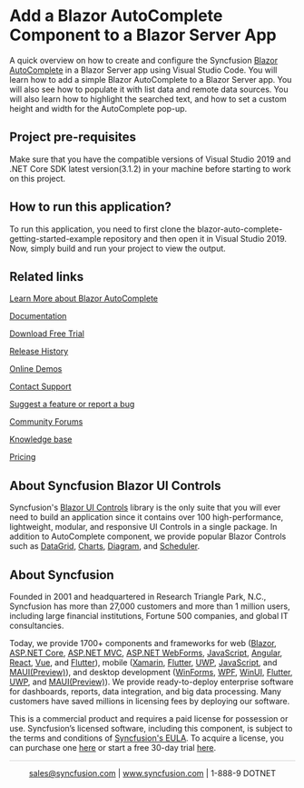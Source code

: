 # Add a Blazor AutoComplete Component to a Blazor Server App 

A quick overview on how to create and configure the Syncfusion [Blazor AutoComplete](https://www.syncfusion.com/blazor-components/blazor-autocomplete) in a Blazor Server app using Visual Studio Code. You will learn how to add a simple Blazor AutoComplete to a Blazor Server app. You will also see how to populate it with list data and remote data sources. You will also learn how to highlight the searched text, and how to set a custom height and width for the AutoComplete pop-up.

## Project pre-requisites
Make sure that you have the compatible versions of Visual Studio 2019 and .NET Core SDK latest version(3.1.2) in your machine before starting to work on this project.

## How to run this application?
To run this application, you need to first clone the blazor-auto-complete-getting-started-example repository and then open it in Visual Studio 2019. Now, simply build and run your project to view the output.

## Related links
[Learn More about Blazor AutoComplete](https://www.syncfusion.com/blazor-components/blazor-autocomplete?utm_source=github&utm_medium=listing&utm_campaign=blazor-dropdowns-github-samples)

[Documentation](https://blazor.syncfusion.com/documentation/autocomplete/getting-started?utm_source=github&utm_medium=listing&utm_campaign=blazor-dropdowns-github-samples)

[Download Free Trial](https://www.syncfusion.com/downloads/blazor-samples?utm_source=github&utm_medium=listing&utm_campaign=blazor-dropdowns-github-samples)

[Release History](https://blazor.syncfusion.com/documentation/release-notes/19.4.38?type=all?utm_source=github&utm_medium=listing&utm_campaign=blazor-dropdowns-github-samples)

[Online Demos](https://github.com/syncfusion/blazor-samples?utm_source=github&utm_medium=listing&utm_campaign=blazor-dropdowns-github-samples)

[Contact Support](https://www.syncfusion.com/support/directtrac/incidents/newincident/?utm_source=github&utm_medium=listing&utm_campaign=blazor-dropdowns-github-samples)

[Suggest a feature or report a bug](https://www.syncfusion.com/feedback/blazor?utm_source=github&utm_medium=listing&utm_campaign=blazor-dropdowns-github-samples)

[Community Forums](https://www.syncfusion.com/forums?utm_source=github&utm_medium=listing&utm_campaign=blazor-dropdowns-github-samples)

[Knowledge base](https://www.syncfusion.com/kb?utm_source=github&utm_medium=listing&utm_campaign=blazor-dropdowns-github-samples)

[Pricing](https://www.syncfusion.com/sales/products/blazor?utm_source=github&utm_medium=listing&utm_campaign=blazor-dropdowns-github-samples)

## About Syncfusion Blazor UI Controls
Syncfusion's [Blazor UI Controls](https://www.syncfusion.com/blazor-components?utm_source=github&utm_medium=listing&utm_campaign=blazor-dropdowns-github-samples) library is the only suite that you will ever need to build an application since it contains over 100 high-performance, lightweight, modular, and responsive UI Controls in a single package. In addition to AutoComplete component, we provide popular Blazor Controls such as [DataGrid](https://www.syncfusion.com/blazor-components/blazor-datagrid?utm_source=github&utm_medium=listing&utm_campaign=blazor-dropdowns-github-samples), [Charts](https://www.syncfusion.com/blazor-components/blazor-charts?utm_source=github&utm_medium=listing&utm_campaign=blazor-dropdowns-github-samples), [Diagram](https://www.syncfusion.com/blazor-components/blazor-diagram?utm_source=github&utm_medium=listing&utm_campaign=blazor-dropdowns-github-samples), and [Scheduler](https://www.syncfusion.com/blazor-components/blazor-scheduler?utm_source=github&utm_medium=listing&utm_campaign=blazor-dropdowns-github-samples).

## About Syncfusion
Founded in 2001 and headquartered in Research Triangle Park, N.C., Syncfusion has more than 27,000 customers and more than 1 million users, including large financial institutions, Fortune 500 companies, and global IT consultancies.

Today, we provide 1700+ components and frameworks for web ([Blazor](https://www.syncfusion.com/blazor-components?utm_source=github&utm_medium=listing&utm_campaign=blazor-dropdowns-github-samples), [ASP.NET Core](https://www.syncfusion.com/aspnet-core-ui-controls?utm_source=github&utm_medium=listing&utm_campaign=blazor-dropdowns-github-samples), [ASP.NET MVC](https://www.syncfusion.com/aspnet-mvc-ui-controls?utm_source=github&utm_medium=listing&utm_campaign=blazor-dropdowns-github-samples), [ASP.NET WebForms](https://www.syncfusion.com/jquery/aspnet-webforms-ui-controls?utm_source=github&utm_medium=listing&utm_campaign=blazor-dropdowns-github-samples), [JavaScript](https://www.syncfusion.com/javascript-ui-controls?utm_source=github&utm_medium=listing&utm_campaign=blazor-dropdowns-github-samples), [Angular](https://www.syncfusion.com/angular-ui-components?utm_source=github&utm_medium=listing&utm_campaign=blazor-dropdowns-github-samples), [React](https://www.syncfusion.com/react-ui-components?utm_source=github&utm_medium=listing&utm_campaign=blazor-dropdowns-github-samples), [Vue](https://www.syncfusion.com/vue-ui-components?utm_source=github&utm_medium=listing&utm_campaign=blazor-dropdowns-github-samples), and [Flutter](https://www.syncfusion.com/flutter-widgets?utm_source=github&utm_medium=listing&utm_campaign=blazor-dropdowns-github-samples)), mobile ([Xamarin](https://www.syncfusion.com/xamarin-ui-controls?utm_source=github&utm_medium=listing&utm_campaign=blazor-dropdowns-github-samples), [Flutter](https://www.syncfusion.com/flutter-widgets?utm_source=github&utm_medium=listing&utm_campaign=blazor-dropdowns-github-samples), [UWP](https://www.syncfusion.com/uwp-ui-controls?utm_source=github&utm_medium=listing&utm_campaign=blazor-dropdowns-github-samples), [JavaScript](https://www.syncfusion.com/javascript-ui-controls?utm_source=github&utm_medium=listing&utm_campaign=blazor-dropdowns-github-samples), and [MAUI(Preview)](https://www.syncfusion.com/maui-controls?utm_source=github&utm_medium=listing&utm_campaign=blazor-dropdowns-github-samples)), and desktop development ([WinForms](https://www.syncfusion.com/blazor-ui-controls?utm_source=github&utm_medium=listing&utm_campaign=blazor-dropdowns-github-samples), [WPF](https://www.syncfusion.com/wpf-ui-controls?utm_source=github&utm_medium=listing&utm_campaign=blazor-dropdowns-github-samples), [WinUI](https://www.syncfusion.com/winui-controls?utm_source=github&utm_medium=listing&utm_campaign=blazor-dropdowns-github-samples), [Flutter](https://www.syncfusion.com/flutter-widgets?utm_source=github&utm_medium=listing&utm_campaign=blazor-dropdowns-github-samples), [UWP](https://www.syncfusion.com/uwp-ui-controls?utm_source=github&utm_medium=listing&utm_campaign=blazor-dropdowns-github-samples), and [MAUI(Preview)](https://www.syncfusion.com/maui-controls?utm_source=github&utm_medium=listing&utm_campaign=blazor-dropdowns-github-samples)). We provide ready-to-deploy enterprise software for dashboards, reports, data integration, and big data processing. Many customers have saved millions in licensing fees by deploying our software.

This is a commercial product and requires a paid license for possession or use. Syncfusion’s licensed software, including this component, is subject to the terms and conditions of [Syncfusion's EULA](https://www.syncfusion.com/eula/es/?utm_source=github&utm_medium=listing&utm_campaign=blazor-dropdowns-github-samples). To acquire a license, you can purchase one [here]( https://www.syncfusion.com/sales/products/blazor?utm_source=github&utm_medium=listing&utm_campaign=blazor-dropdowns-github-samples) or start a free 30-day trial [here](https://www.syncfusion.com/account/manage-trials/start-trials?utm_source=github&utm_medium=listing&utm_campaign=blazor-dropdowns-github-samples).

<hr style="height:0.3px;border:none;color:lightgrey;background-color:lightgrey;" />

<p align="center">
  <a href="mailto:sales@syncfusion.com?Subject=Syncfusion Blazor AutoComplete - Github" target="_top">sales@syncfusion.com</a> | <a href="https://www.syncfusion.com?utm_source=github&utm_medium=listing&utm_campaign=blazor-dropdowns-github-samples">www.syncfusion.com</a> | 1-888-9 DOTNET <br>
</p>

